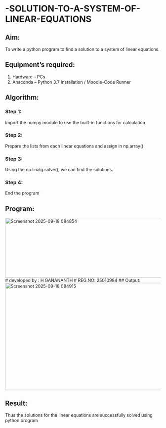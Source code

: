 # -SOLUTION-TO-A-SYSTEM-OF-LINEAR-EQUATIONS
## Aim:
To write a python program to find a solution to a system of linear equations.
## Equipment’s required:
1. 	Hardware – PCs
2. 	Anaconda – Python 3.7 Installation / Moodle-Code Runner
## Algorithm:
### Step 1: 
Import the numpy module to use the built-in functions for calculation
### Step 2: 
Prepare the lists from each linear equations and assign in np.array()
### Step 3: 
Using the np.linalg.solve(), we can find the solutions.
### Step 4: 
End the program
## Program:
<img width="645" height="193" alt="Screenshot 2025-09-18 084854" src="https://github.com/user-attachments/assets/9cf19ad0-0e1b-4f4e-bb4c-1cafb77e2433" />
# developed by : H GANANANTH
# REG.NO: 25010984
## Output:
<img width="1294" height="347" alt="Screenshot 2025-09-18 084915" src="https://github.com/user-attachments/assets/d646b9ab-302b-44f1-a16d-1c96b3ccfdd9" />

## Result: 
Thus the solutions for the linear equations are successfully solved using python program

